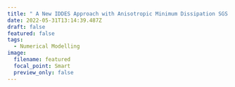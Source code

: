 ```yaml
---
title: " A New IDDES Approach with Anisotropic Minimum Dissipation SGS Modelling"
date: 2022-05-31T13:14:39.487Z
draft: false
featured: false
tags:
  - Numerical Modelling
image:
  filename: featured
  focal_point: Smart
  preview_only: false
---
```

